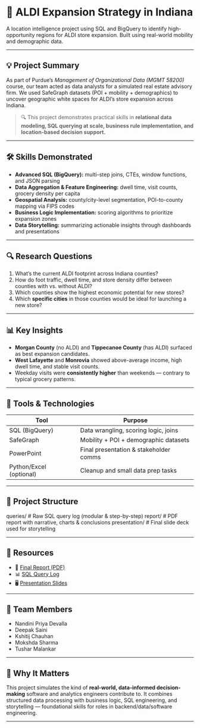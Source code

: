 # 📍 ALDI Expansion Strategy in Indiana

A location intelligence project using SQL and BigQuery to identify high-opportunity regions for ALDI store expansion. Built using real-world mobility and demographic data.

---

## 💡 Project Summary

As part of Purdue’s *Management of Organizational Data (MGMT 58200)* course, our team acted as data analysts for a simulated real estate advisory firm. We used SafeGraph datasets (POI + mobility + demographics) to uncover geographic white spaces for ALDI’s store expansion across Indiana.

> 🔍 This project demonstrates practical skills in **relational data modeling, SQL querying at scale, business rule implementation, and location-based decision support.**

---

## 🛠️ Skills Demonstrated

- **Advanced SQL (BigQuery):** multi-step joins, CTEs, window functions, and JSON parsing
- **Data Aggregation & Feature Engineering:** dwell time, visit counts, grocery density per capita
- **Geospatial Analysis:** county/city-level segmentation, POI-to-county mapping via FIPS codes
- **Business Logic Implementation:** scoring algorithms to prioritize expansion zones
- **Data Storytelling:** summarizing actionable insights through dashboards and presentations

---

## 🔍 Research Questions

1. What’s the current ALDI footprint across Indiana counties?
2. How do foot traffic, dwell time, and store density differ between counties with vs. without ALDI?
3. Which counties show the highest economic potential for new stores?
4. Which **specific cities** in those counties would be ideal for launching a new store?

---

## 📊 Key Insights

- **Morgan County** (no ALDI) and **Tippecanoe County** (has ALDI) surfaced as best expansion candidates.
- **West Lafayette** and **Monrovia** showed above-average income, high dwell time, and stable visit counts.
- Weekday visits were **consistently higher** than weekends — contrary to typical grocery patterns.

---

## 🧰 Tools & Technologies

| Tool         | Purpose                                 |
|--------------|------------------------------------------|
| SQL (BigQuery) | Data wrangling, scoring logic, joins     |
| SafeGraph    | Mobility + POI + demographic datasets    |
| PowerPoint   | Final presentation & stakeholder comms   |
| Python/Excel (optional) | Cleanup and small data prep tasks       |

---

## 📁 Project Structure
queries/ # Raw SQL query log (modular & step-by-step)
report/ # PDF report with narrative, charts & conclusions
presentation/ # Final slide deck used for storytelling


---

## 📎 Resources

- 📄 [Final Report (PDF)](./report/MOD_Group_Project_Team_11.pdf)
- 📊 [SQL Query Log](./queries/MOD_Query_Log_Team11.sql)
- 🖥️ [Presentation Slides](./presentation/MOD_FINAL_PROJECT.pptx)

---

## 👥 Team Members

- Nandini Priya Devalla
- Deepak Saini
- Kshitij Chauhan
- Mokshda Sharma
- Tushar Malankar

---

## 🚀 Why It Matters

This project simulates the kind of **real-world, data-informed decision-making** software and analytics engineers contribute to. It combines structured data processing with business logic, SQL engineering, and storytelling — foundational skills for roles in backend/data/software engineering.

---
